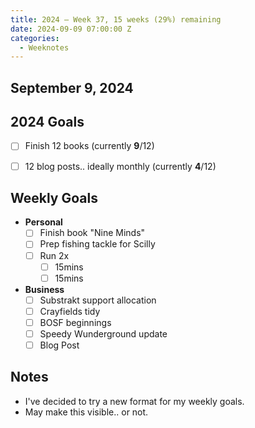 ```yaml
---
title: 2024 — Week 37, 15 weeks (29%) remaining
date: 2024-09-09 07:00:00 Z
categories:
  - Weeknotes
---
```


## September 9, 2024


 ## 2024 Goals
 - [ ] Finish 12 books (currently **9**/12) 
 - [ ] 12 blog posts.. ideally monthly (currently **4**/12) 


 ## Weekly Goals
 - **Personal**
   - [ ] Finish book "Nine Minds"
   - [ ] Prep fishing tackle for Scilly
   - [ ] Run 2x
     - [ ] 15mins
     - [ ] 15mins

 - **Business**
   - [ ] Substrakt support allocation
   - [ ] Crayfields tidy
   - [ ] BOSF beginnings
   - [ ] Speedy Wunderground update
   - [ ] Blog Post

 ## Notes
 - I've decided to try a new format for my weekly goals.
 - May make this visible.. or not. 


